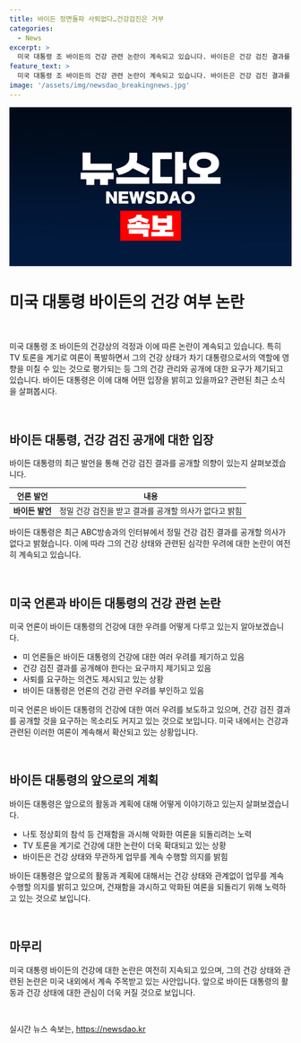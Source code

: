 ```yaml
---
title: 바이든 정면돌파 사퇴없다…건강검진은 거부
categories:
  - News
excerpt: >
  미국 대통령 조 바이든의 건강 관련 논란이 계속되고 있습니다. 바이든은 건강 검진 결과를 공개할 의사가 없다고 밝혔으며, TV 토론을 계기로 건재함을 과시하고자 합니다. 그러나 미 언론들은 건강 우려를 제기하며 바이든의 건강검진을 촉구하고 있습니다. 특히 민주당 의원들의 사퇴 요구가 나오는 등 건강 문제가 논란을 빚고 있습니다. 바이든은 나토 정상회의에 참석하여 악화된 여론을 되돌리려는 노력을 기울이고 있습니다.
feature_text: >
  미국 대통령 조 바이든의 건강 관련 논란이 계속되고 있습니다. 바이든은 건강 검진 결과를 공개할 의사가 없다고 밝혔으며, TV 토론을 계기로 건재함을 과시하고자 합니다. 그러나 미 언론들은 건강 우려를 제기하며 바이든의 건강검진을 촉구하고 있습니다. 특히 민주당 의원들의 사퇴 요구가 나오는 등 건강 문제가 논란을 빚고 있습니다. 바이든은 나토 정상회의에 참석하여 악화된 여론을 되돌리려는 노력을 기울이고 있습니다.
image: '/assets/img/newsdao_breakingnews.jpg'
---
```


<p><img src="/assets/img/newsdao_breakingnews.jpg" alt="ranknews 속보" /></p>

<h1 data-ke-size="size26">미국 대통령 바이든의 건강 여부 논란</h1>

<p data-ke-size="size16">&nbsp;</p>

<p>미국 대통령 조 바이든의 건강상의 걱정과 이에 따른 논란이 계속되고 있습니다. 특히 TV 토론을 계기로 여론이 폭발하면서 그의 건강 상태가 차기 대통령으로서의 역할에 영향을 미칠 수 있는 것으로 평가되는 등 그의 건강 관리와 공개에 대한 요구가 제기되고 있습니다. 바이든 대통령은 이에 대해 어떤 입장을 밝히고 있을까요? 관련된 최근 소식을 살펴봅시다.</p>

<p data-ke-size="size16">&nbsp;</p>

<h2 data-ke-size="size26">바이든 대통령, 건강 검진 공개에 대한 입장</h2>

<p data-ke-size="size16">바이든 대통령의 최근 발언을 통해 건강 검진 결과를 공개할 의향이 있는지 살펴보겠습니다.</p>

<table>
    <thead>
        <tr>
            <th>언론 발언</th>
            <th>내용</th>
        </tr>
    </thead>
    <tbody>
        <tr>
            <td style="text-align: center; height: 17px;"><b>바이든 발언</b></td>
            <td>정밀 건강 검진을 받고 결과를 공개할 의사가 없다고 밝힘</td>
        </tr>
    </tbody>
</table>

<p data-ke-size="size16">바이든 대통령은 최근 ABC방송과의 인터뷰에서 정밀 건강 검진 결과를 공개할 의사가 없다고 밝혔습니다. 이에 따라 그의 건강 상태와 관련된 심각한 우려에 대한 논란이 여전히 계속되고 있습니다.</p>

<p data-ke-size="size16">&nbsp;</p>

<h2 data-ke-size="size26">미국 언론과 바이든 대통령의 건강 관련 논란</h2>

<p data-ke-size="size16">미국 언론이 바이든 대통령의 건강에 대한 우려를 어떻게 다루고 있는지 알아보겠습니다.</p>

<ul>
    <li>미 언론들은 바이든 대통령의 건강에 대한 여러 우려를 제기하고 있음</li>
    <li>건강 검진 결과를 공개해야 한다는 요구까지 제기되고 있음</li>
    <li>사퇴를 요구하는 의견도 제시되고 있는 상황</li>
    <li>바이든 대통령은 언론의 건강 관련 우려를 부인하고 있음</li>
</ul>

<p data-ke-size="size16">미국 언론은 바이든 대통령의 건강에 대한 여러 우려를 보도하고 있으며, 건강 검진 결과를 공개할 것을 요구하는 목소리도 커지고 있는 것으로 보입니다. 미국 내에서는 건강과 관련된 이러한 여론이 계속해서 확산되고 있는 상황입니다.</p>

<p data-ke-size="size16">&nbsp;</p>

<h2 data-ke-size="size26">바이든 대통령의 앞으로의 계획</h2>

<p data-ke-size="size16">바이든 대통령은 앞으로의 활동과 계획에 대해 어떻게 이야기하고 있는지 살펴보겠습니다.</p>

<ul>
    <li>나토 정상회의 참석 등 건재함을 과시해 악화한 여론을 되돌리려는 노력</li>
    <li>TV 토론을 계기로 건강에 대한 논란이 더욱 확대되고 있는 상황</li>
    <li>바이든은 건강 상태와 무관하게 업무를 계속 수행할 의지를 밝힘</li>
</ul>

<p data-ke-size="size16">바이든 대통령은 앞으로의 활동과 계획에 대해서는 건강 상태와 관계없이 업무를 계속 수행할 의지를 밝히고 있으며, 건재함을 과시하고 악화된 여론을 되돌리기 위해 노력하고 있는 것으로 보입니다.</p>

<p data-ke-size="size16">&nbsp;</p>

<h2 data-ke-size="size26">마무리</h2>

<p data-ke-size="size16">미국 대통령 바이든의 건강에 대한 논란은 여전히 지속되고 있으며, 그의 건강 상태와 관련된 논란은 미국 내외에서 계속 주목받고 있는 사안입니다. 앞으로 바이든 대통령의 활동과 건강 상태에 대한 관심이 더욱 커질 것으로 보입니다.</p>

<p data-ke-size="size16">&nbsp;</p>
실시간 뉴스 속보는, <a href="https://newsdao.kr" rel="dofollow">https://newsdao.kr</a>


